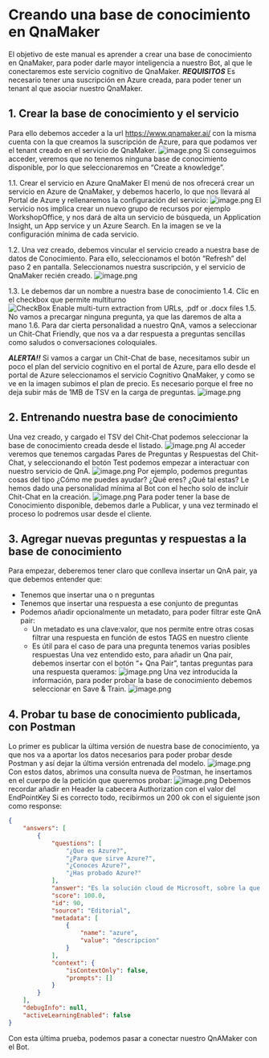 # Creando una base de conocimiento en QnaMaker
El objetivo de este manual es aprender a crear una base de conocimiento en QnaMaker, para poder darle mayor inteligencia a nuestro Bot, al que le conectaremos este servicio cognitivo de QnaMaker.
**_REQUISITOS_**
Es necesario tener una suscripción en Azure creada, para poder tener un tenant al que asociar nuestro QnaMaker.

## 1.	Crear la base de conocimiento y el servicio
Para ello debemos acceder a la url https://www.qnamaker.ai/ con la misma cuenta con la que creamos la suscripción de Azure, para que podamos ver el tenant creado en el servicio de QnaMaker.
![image.png](/.attachments/image-e9d5c3c3-634f-4f59-9b55-0146e469c9ff.png)
Si conseguimos acceder, veremos que no tenemos ninguna base de conocimiento disponible, por lo que seleccionaremos en “Create a knowledge”.

1.1.	Crear el servicio en Azure QnaMaker
El menú de nos ofrecerá crear un servicio en Azure de QnaMaker, y debemos hacerlo, lo que nos llevará al Portal de Azure y rellenaremos la configuración del servicio:
![image.png](/.attachments/image-4235eea7-b61b-44ab-b023-7b73768e7d43.png)
El servicio nos implica crear un nuevo grupo de recursos por ejemplo WorkshopOffice, y nos dará de alta un servicio de búsqueda, un Application Insight, un App service y un Azure Search. En la imagen se ve la configuración mínima de cada servicio.

1.2.	Una vez creado, debemos vincular el servicio creado a nuestra base de datos de Conocimiento. Para ello, seleccionamos el botón “Refresh” del paso 2 en pantalla.
Seleccionamos nuestra suscripción, y el servicio de QnaMaker recién creado.
![image.png](/.attachments/image-210585a1-2167-4177-a7e8-c8c8a03c4cf2.png)

1.3. Le debemos dar un nombre a nuestra base de conocimiento
1.4. Clic en el checkbox que permite multiturno
![CheckBox Enable multi-turn extraction from URLs, .pdf or .docx files](/.attachments/image-7ced8cce-baf1-44c0-83a4-0cfc70ce1647.png)
1.5. No vamos a precargar ninguna pregunta, ya que las daremos de alta a mano
1.6. Para dar cierta personalidad a nuestro QnA, vamos a seleccionar un Chit-Chat Friendly, que nos va a dar respuesta a preguntas sencillas como saludos o conversaciones coloquiales.

**_ALERTA!!_**
Si vamos a cargar un Chit-Chat de base, necesitamos subir un poco el plan del servicio cognitivo en el portal de Azure, para ello desde el portal de Azure seleccionamos el servicio Cognitivo QnaMaker, y como se ve en la imagen subimos el plan de precio.
Es necesario porque el free no deja subir más de 1MB de TSV en la carga de preguntas.
![image.png](/.attachments/image-eb2094dd-d22a-4d66-ae1b-404e2146b003.png)
## 2.	Entrenando nuestra base de conocimiento
Una vez creado, y cargado el TSV del Chit-Chat podemos seleccionar la base de conocimiento creada desde el listado.
![image.png](/.attachments/image-86a60d83-e794-4f49-a69f-43c518122f09.png)
Al acceder veremos que tenemos cargadas Pares de Preguntas y Respuestas del Chit-Chat, y seleccionando el botón Test podemos empezar a interactuar con nuestro servicio de QnA.
![image.png](/.attachments/image-728eac0a-f026-44be-9907-affef854c994.png)
Por ejemplo, podemos preguntas cosas del tipo ¿Cómo me puedes ayudar? ¿Qué eres? ¿Qué tal estas?
Le hemos dado una personalidad mínima al Bot con el hecho solo de incluir Chit-Chat en la creación.
![image.png](/.attachments/image-a41b9824-8e63-46ae-96b1-cdb5db7ae94d.png)
Para poder tener la base de Conocimiento disponible, debemos darle a Publicar, y una vez terminado el proceso lo podremos usar desde el cliente.
## 3.	Agregar nuevas preguntas y respuestas a la base de conocimiento
Para empezar, deberemos tener claro que conlleva insertar un QnA pair, ya que debemos entender que:
- Tenemos que insertar una o n preguntas 
- Tenemos que insertar una respuesta a ese conjunto de preguntas
- Podemos añadir opcionalmente un metadato, para poder filtrar este QnA pair:
  - Un metadato es una clave:valor, que nos permite entre otras cosas filtrar una respuesta en función de estos TAGS en nuestro cliente
  - Es útil para el caso de para una pregunta tenemos varias posibles respuestas
Una vez entendido esto, para añadir un Qna pair, debemos insertar con el botón “+ Qna Pair”, tantas preguntas para una respuesta queramos:
![image.png](/.attachments/image-8a2afc67-ef53-4e5d-99be-c917e08b32e7.png)
Una vez introducida la información, para poder probar la base de conocimiento debemos seleccionar en Save & Train.
![image.png](/.attachments/image-db4962a9-a5ef-44c2-b447-7b84d0f2ede8.png)
## 4.	Probar tu base de conocimiento publicada, con Postman
Lo primer es publicar la última versión de nuestra base de conocimiento, ya que nos va a aportar los datos necesarios para poder probar desde Postman y así dejar la última versión entrenada del modelo.
![image.png](/.attachments/image-33f31baa-c2f6-4345-9c15-aeb2bcd9d655.png)
Con estos datos, abrimos una consulta nueva de Postman, he insertamos en el cuerpo de la petición que queremos probar:
![image.png](/.attachments/image-e4c89afc-7645-4ae9-b2e3-ddc8da1e4f52.png)
Debemos recordar añadir en Header la cabecera Authorization con el valor del EndPointKey
Si es correcto todo, recibirmos un 200 ok con el siguiente json como response:
``` JSON
{
    "answers": [
        {
            "questions": [
                "¿Que es Azure?",
                "¿Para que sirve Azure?",
                "¿Conoces Azure?",
                "¿Has probado Azure?"
            ],
            "answer": "Es la solución cloud de Microsoft, sobre la que encontramos a Office 365 y Dynamics",
            "score": 100.0,
            "id": 90,
            "source": "Editorial",
            "metadata": [
                {
                    "name": "azure",
                    "value": "descripcion"
                }
            ],
            "context": {
                "isContextOnly": false,
                "prompts": []
            }
        }
    ],
    "debugInfo": null,
    "activeLearningEnabled": false
}
```
Con esta última prueba, podemos pasar a conectar nuestro QnAMaker con el Bot.
